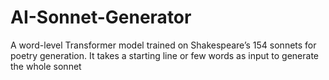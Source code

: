 # AI-Sonnet-Generator
A word-level Transformer model trained on Shakespeare’s 154 sonnets for poetry generation. It takes a starting line or few words as input to generate the whole sonnet
